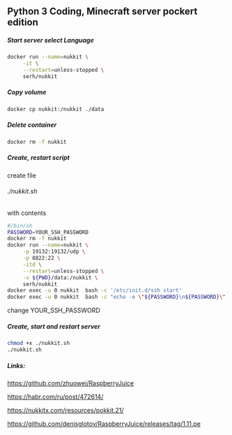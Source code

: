 ## Python 3 Coding, Minecraft server pockert edition



##### Start server select Language

```sh
docker run --name=nukkit \
     -it \
     --restart=unless-stopped \
     serh/nukkit
 ```
 

##### Copy volume

```sh
docker cp nukkit:/nukkit ./data
 ```
 
##### Delete container
 
```sh
docker rm -f nukkit
```

##### Create, restart script

create file 

###### ./nukkit.sh

with contents

```sh
#/bin/sh
PASSWORD=YOUR_SSH_PASSWORD
docker rm -f nukkit
docker run --name=nukkit \
     -p 19132:19132/udp \
     -p 8822:22 \
     -itd \
     --restart=unless-stopped \
     -v ${PWD}/data:/nukkit \
     serh/nukkit
docker exec -u 0 nukkit  bash -c '/etc/init.d/ssh start'
docker exec -u 0 nukkit  bash -c "echo -e \"${PASSWORD}\n${PASSWORD}\" | passwd nukkit"
```


change YOUR_SSH_PASSWORD



##### Create, start and restart server

```sh
chmod +x ./nukkit.sh
./nukkit.sh
```


##### Links:

https://github.com/zhuowei/RaspberryJuice

https://habr.com/ru/post/472614/

https://nukkitx.com/resources/pokkit.21/

https://github.com/denisglotov/RaspberryJuice/releases/tag/1.11.pe



